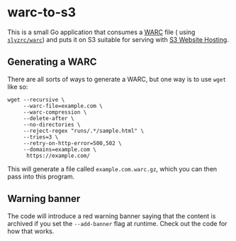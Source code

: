 # warc-to-s3

This is a small Go application that consumes a [WARC](https://en.wikipedia.org/wiki/Web_ARChive) file (
using [`slyzrc/warc`](https://github.com/slyrz/warc)) and puts it on S3 suitable for serving
with [S3 Website Hosting](https://docs.aws.amazon.com/AmazonS3/latest/userguide/WebsiteHosting.html).

## Generating a WARC

There are all sorts of ways to generate a WARC, but one way is to use `wget` like so:

```
wget --recursive \
     --warc-file=example.com \
     --warc-compression \
     --delete-after \
     --no-directories \
     --reject-regex "runs/.*/sample.html" \
     --tries=3 \
     --retry-on-http-error=500,502 \
     --domains=example.com \
      https://example.com/
```

This will generate a file called `example.com.warc.gz`, which you can then pass into this program.

## Warning banner

The code will introduce a red warning banner saying that the content is archived if you set the `--add-banner` flag at
runtime. Check out the code for how that works.
